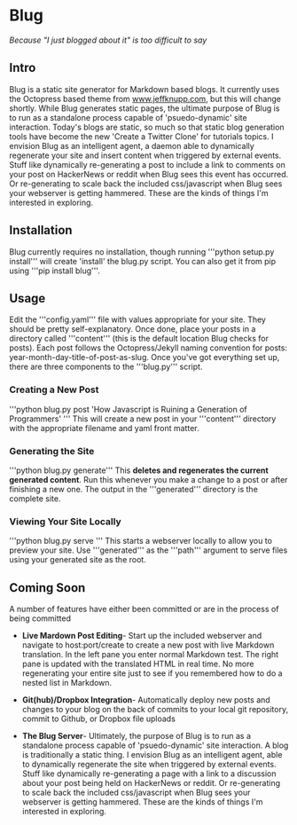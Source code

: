 # Blug #

*Because "I just blogged about it" is too difficult to say*

## Intro ##

Blug is a static site generator for Markdown based blogs. It currently
uses the Octopress based theme from www.jeffknupp.com, but this will change shortly.
While Blug generates static pages, the ultimate purpose of Blug is to run as a standalone process capable of 'psuedo-dynamic' site
interaction. Today's blogs are static, so much so that static blog generation tools have become the new 'Create a Twitter Clone'
for tutorials topics. I envision Blug as an intelligent agent, a daemon able to dynamically regenerate
your site and insert content when triggered by external events. Stuff like dynamically re-generating a post to include a link
to comments on your post on HackerNews or reddit when Blug sees this event has occurred. Or re-generating to scale back the included css/javascript when Blug sees your webserver is getting hammered. These are the kinds of things I'm interested in exploring.

## Installation ##
Blug currently requires no installation, though running '''python setup.py install''' 
will create 'install' the blug.py script. You can also get it from pip using '''pip install blug'''.

## Usage ##
Edit the '''config.yaml''' file with values appropriate for your site. They should be pretty self-explanatory.
Once done, place your posts in a directory called '''content''' (this is the default location Blug checks for
posts). Each post follows the Octopress/Jekyll naming convention for posts: year-month-day-title-of-post-as-slug.
Once you've got everything set up, there are three components to the '''blug.py''' script.

### Creating a New Post ###
'''python blug.py post 'How Javascript is Ruining a Generation of Programmers' ''' This will create a new post
in your '''content''' directory with the appropriate filename and yaml front matter. 

### Generating the Site ###
'''python blug.py generate''' This **deletes and regenerates the current generated content**. Run this whenever you
make a change to a post or after finishing a new one. The output in the '''generated''' directory is the complete site.

### Viewing Your Site Locally ###
'''python blug.py serve <port> <host> <path>''' This starts a webserver locally to allow you to preview your site. Use
'''generated''' as the '''path''' argument to serve files using your generated site as the root.

## Coming Soon ##
A number of features have either been committed or are in the process of being committed

* **Live Mardown Post Editing**- Start up the included webserver and navigate to host:port/create to
create a new post with live Markdown translation. In the left pane you enter normal Markdown test. The right
pane is updated with the translated HTML in real time. No more regenerating your entire site just to see if you
remembered how to do a nested list in Markdown.

* **Git(hub)/Dropbox Integration**- Automatically deploy new posts and changes to your blog on the back of commits
to your local git repository, commit to Github, or Dropbox file uploads

* **The Blug Server**- Ultimately, the purpose of Blug is to run as a standalone process capable of 'psuedo-dynamic' site
interaction. A blog is traditionally a static thing. I envision Blug as an intelligent agent, able to dynamically regenerate
the site when triggered by external events. Stuff like dynamically re-generating a page with a link
to a discussion about your post being held on HackerNews or reddit. Or re-generating to scale back the included css/javascript 
when Blug sees your webserver is getting hammered. These are the kinds of things I'm interested in exploring.

